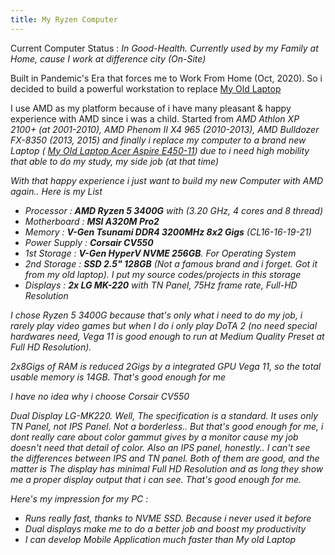 ```yaml
---
title: My Ryzen Computer
---
```


Current Computer Status : <i>In Good-Health. Currently used by my Family at Home, cause I work at difference city (On-Site)</i>

Built in Pandemic's Era that forces me to Work From Home (Oct, 2020). So i decided to build a powerful workstation to replace [My Old Laptop](/notes/social-menu)

I use AMD as my platform because of i have many pleasant & happy experience with AMD since i was a child. Started from <i>AMD Athlon XP 2100+ (at 2001-2010), AMD Phenom II X4 965 (2010-2013), AMD Bulldozer FX-8350 (2013, 2015)<i> and finally i replace my computer to a brand new Laptop ( [My Old Laptop Acer Aspire E450-11](/notes/social-menu)) due to i need high mobility that able to do my study, my side job (at that time)

With that happy experience i just want to build my new Computer with AMD again.. Here is my List

<ul>
  <li>Processor : <strong>AMD Ryzen 5 3400G</strong> with (3.20 GHz, 4 cores and 8 thread)</li>
  <li>Motherboard : <strong>MSI A320M Pro2</strong></li>
  <li>Memory : <strong>V-Gen Tsunami DDR4 3200MHz 8x2 Gigs</strong> (CL16-16-19-21)</li>
  <li>Power Supply : <strong>Corsair CV550</strong></li>
  <li>1st Storage : <strong>V-Gen HyperV NVME 256GB</strong>. For Operating System</li>
  <li>2nd Storage : <strong>SSD 2.5" 128GB</strong> (Not a famous brand and i forget. Got it from my old laptop). I put my source codes/projects in this storage</li>
  <li>Displays : <strong>2x LG MK-220</strong> with TN Panel, 75Hz frame rate, Full-HD Resolution</li>
</ul>

I chose Ryzen 5 3400G because that's only what i need to do my job, i rarely play video games but when I do i only play DoTA 2 (no need special hardwares need, Vega 11 is good enough to run at Medium Quality Preset at Full HD Resolution).

2x8Gigs of RAM is reduced 2Gigs by a integrated GPU Vega 11, so the total usable memory is 14GB. That's good enough for me

I have no idea why i choose Corsair CV550

Dual Display LG-MK220. Well, The specification is a standard. It uses only TN Panel, not IPS Panel. Not a borderless.. But that's good enough for me, i dont really care about color gammut gives by a monitor cause my job doesn't need that detail of color. Also an IPS panel, honestly.. I can't see the differences between IPS and TN panel. Both of them are good, and the matter is The display has minimal Full HD Resolution and as long they show me a proper display output that i can see. That's good enough for me.

Here's my impression for my PC :

<ul>
  <li>Runs really fast, thanks to NVME SSD. Because i never used it before</li>
  <li>Dual displays make me to do a better job and boost my productivity</li>
  <li>I can develop Mobile Application much faster than My old Laptop</li>
<ul>

<!-- → [Configure Social Menu](/notes/social-menu) -->
